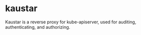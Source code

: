 # kaustar
Kaustar is a reverse proxy for kube-apiserver, used for auditing, authenticating, and authorizing.
